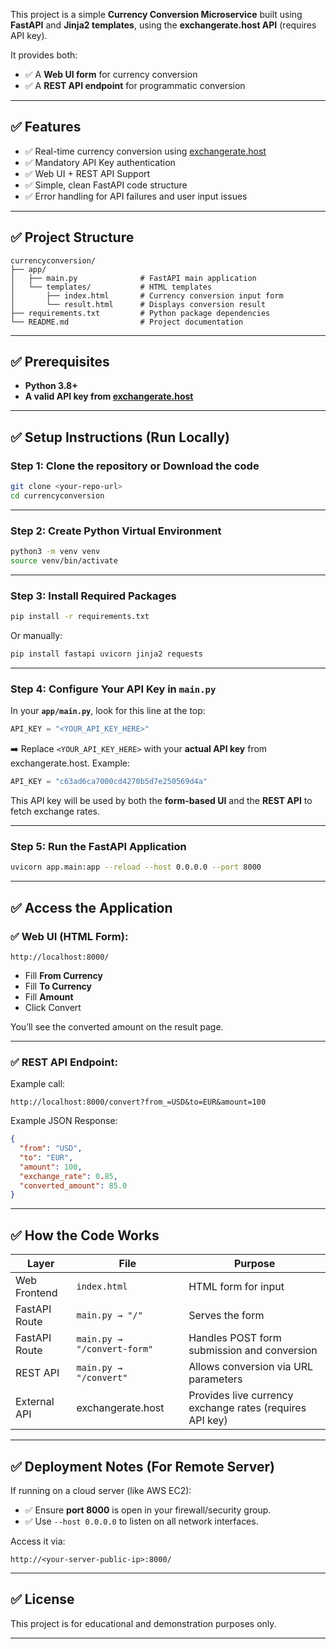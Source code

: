 
This project is a simple **Currency Conversion Microservice** built using **FastAPI** and **Jinja2 templates**, using the **exchangerate.host API** (requires API key).

It provides both:

* ✅ A **Web UI form** for currency conversion
* ✅ A **REST API endpoint** for programmatic conversion

---

## ✅ Features

* ✅ Real-time currency conversion using [exchangerate.host](https://exchangerate.host/)
* ✅ Mandatory API Key authentication
* ✅ Web UI + REST API Support
* ✅ Simple, clean FastAPI code structure
* ✅ Error handling for API failures and user input issues

---

## ✅ Project Structure

```
currencyconversion/
├── app/
│   ├── main.py              # FastAPI main application
│   └── templates/           # HTML templates
│       ├── index.html       # Currency conversion input form
│       └── result.html      # Displays conversion result
├── requirements.txt         # Python package dependencies
└── README.md                # Project documentation
```

---

## ✅ Prerequisites

* **Python 3.8+**
* **A valid API key from [exchangerate.host](https://exchangerate.host/)**

---

## ✅ Setup Instructions (Run Locally)

### Step 1: Clone the repository or Download the code

```bash
git clone <your-repo-url>
cd currencyconversion
```

---

### Step 2: Create Python Virtual Environment

```bash
python3 -m venv venv
source venv/bin/activate
```

---

### Step 3: Install Required Packages

```bash
pip install -r requirements.txt
```

Or manually:

```bash
pip install fastapi uvicorn jinja2 requests
```

---

### Step 4: Configure Your API Key in `main.py`

In your **`app/main.py`**, look for this line at the top:

```python
API_KEY = "<YOUR_API_KEY_HERE>"
```

➡️ Replace `<YOUR_API_KEY_HERE>` with your **actual API key** from exchangerate.host.
Example:

```python
API_KEY = "c63ad6ca7000cd4270b5d7e250569d4a"
```

This API key will be used by both the **form-based UI** and the **REST API** to fetch exchange rates.

---

### Step 5: Run the FastAPI Application

```bash
uvicorn app.main:app --reload --host 0.0.0.0 --port 8000
```

---

## ✅ Access the Application

### ✅ Web UI (HTML Form):

```
http://localhost:8000/
```

* Fill **From Currency**
* Fill **To Currency**
* Fill **Amount**
* Click Convert

You’ll see the converted amount on the result page.

---

### ✅ REST API Endpoint:

Example call:

```
http://localhost:8000/convert?from_=USD&to=EUR&amount=100
```

Example JSON Response:

```json
{
  "from": "USD",
  "to": "EUR",
  "amount": 100,
  "exchange_rate": 0.85,
  "converted_amount": 85.0
}
```

---

## ✅ How the Code Works

| Layer         | File                        | Purpose                                                  |
| ------------- | --------------------------- | -------------------------------------------------------- |
| Web Frontend  | `index.html`                | HTML form for input                                      |
| FastAPI Route | `main.py → "/"`             | Serves the form                                          |
| FastAPI Route | `main.py → "/convert-form"` | Handles POST form submission and conversion              |
| REST API      | `main.py → "/convert"`      | Allows conversion via URL parameters                     |
| External API  | exchangerate.host           | Provides live currency exchange rates (requires API key) |

---

## ✅ Deployment Notes (For Remote Server)

If running on a cloud server (like AWS EC2):

* ✅ Ensure **port 8000** is open in your firewall/security group.
* ✅ Use `--host 0.0.0.0` to listen on all network interfaces.

Access it via:

```
http://<your-server-public-ip>:8000/
```

---

## ✅ License

This project is for educational and demonstration purposes only.

---


